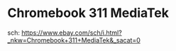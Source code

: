 # Chromebook 311 MediaTek
sch: https://www.ebay.com/sch/i.html?_nkw=Chromebook+311+MediaTek&_sacat=0
